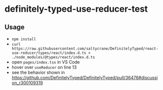 # definitely-typed-use-reducer-test

## Usage

- `npm install`
- `curl https://raw.githubusercontent.com/saltycrane/DefinitelyTyped/react-use-reducer/types/react/index.d.ts > ./node_modules/@types/react/index.d.ts`
- open `pages/index.tsx` in VS Code
- hover over `useReducer` on line 13
- see the behavior shown in https://github.com/DefinitelyTyped/DefinitelyTyped/pull/36476#discussion_r300109319

